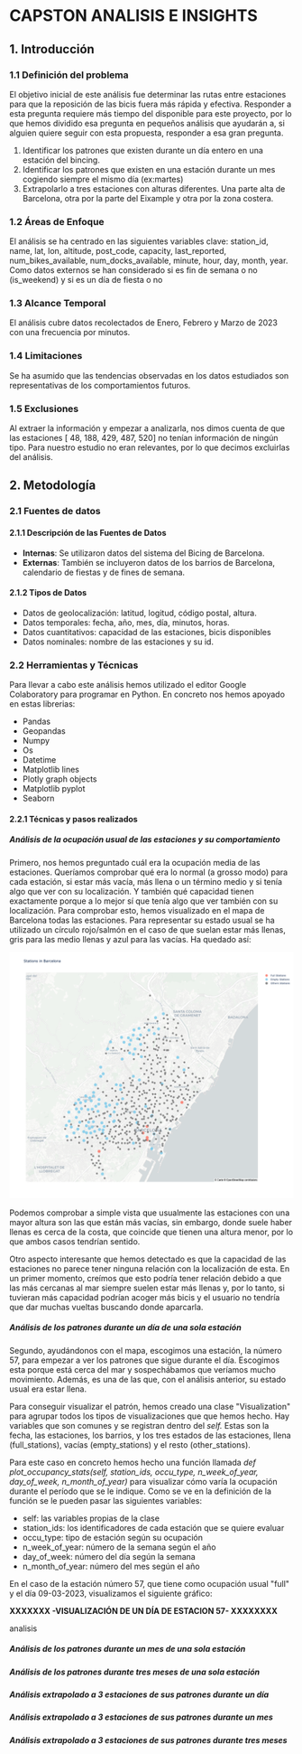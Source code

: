 # CAPSTON ANALISIS E INSIGHTS

## 1. Introducción

### 1.1 Definición del problema
El objetivo inicial de este análisis fue determinar las rutas entre estaciones para que la reposición de las bicis fuera más rápida y efectiva.
Responder a esta pregunta requiere más tiempo del disponible para este proyecto, por lo que hemos dividido esa pregunta en pequeños análisis que ayudarán a, si alguien quiere seguir con esta propuesta, responder a esa gran pregunta. 

1. Identificar los patrones que existen durante un día entero en una estación del bincing.
2. Identificar los patrones que existen en una estación durante un mes cogiendo siempre el mismo día (ex:martes)
3. Extrapolarlo a tres estaciones con alturas diferentes. Una parte alta de Barcelona, otra por la parte del Eixample y otra por la zona costera.

### 1.2 Áreas de Enfoque
El análisis se ha centrado en las siguientes variables clave: station_id, name, lat, lon, altitude, post_code, capacity, last_reported, num_bikes_available, num_docks_available,
 minute, hour, day, month, year.
Como datos externos se han considerado si es fin de semana o no (is_weekend) y si es un día de fiesta o no

### 1.3 Alcance Temporal
El análisis cubre datos recolectados de Enero, Febrero y Marzo de 2023 con una frecuencia por minutos.

### 1.4 Limitaciones
Se ha asumido que las tendencias observadas en los datos estudiados son representativas de los comportamientos futuros.

### 1.5 Exclusiones
Al extraer la información y empezar a analizarla, nos dimos cuenta de que las estaciones [ 48, 188, 429, 487, 520] no tenían información de ningún tipo. 
Para nuestro estudio no eran relevantes, por lo que decimos excluirlas del análisis. 

## 2. Metodología

### 2.1 Fuentes de datos
#### 2.1.1 Descripción de las Fuentes de Datos

- **Internas**: Se utilizaron datos del sistema del Bicing de Barcelona.
- **Externas**: También se incluyeron datos de los barrios de Barcelona, calendario de fiestas y de fines de semana. 

#### 2.1.2 Tipos de Datos

- Datos de geolocalización: latitud, logitud, código postal, altura.
- Datos temporales: fecha, año, mes, día, minutos, horas.
- Datos cuantitativos: capacidad de las estaciones, bicis disponibles
- Datos nominales: nombre de las estaciones y su id.

### 2.2 Herramientas y Técnicas
Para llevar a cabo este análisis hemos utilizado el editor Google Colaboratory para programar en Python.
En concreto nos hemos apoyado en estas librerias:
- Pandas 
- Geopandas 
- Numpy
- Os
- Datetime
- Matplotlib lines
- Plotly graph objects
- Matplotlib pyplot
- Seaborn

#### 2.2.1 Técnicas y pasos realizados

##### Análisis de la ocupación usual de las estaciones y su comportamiento

Primero, nos hemos preguntado cuál era la ocupación media de las estaciones. Queríamos comprobar qué era lo normal (a grosso modo) para cada estación, si estar más vacía, más llena o un término medio y si tenía algo que ver con su localización. 
Y también qué capacidad tienen exactamente porque a lo mejor sí que tenía algo que ver también con su localización. 
Para comprobar esto, hemos visualizado en el mapa de Barcelona todas las estaciones.
Para representar su estado usual se ha utilizado un círculo rojo/salmón en el caso de que suelan estar más llenas, 
gris para las medio llenas y azul para las vacías. Ha quedado así: 

![newplot.png](imagenes%2Fnewplot.png)

Podemos comprobar a simple vista que usualmente las estaciones con una mayor altura son las que están más vacías, 
sin embargo, donde suele haber llenas es cerca de la costa, que coincide que tienen una altura menor,
por lo que ambos casos tendrían sentido.

Otro aspecto interesante que hemos detectado es que la capacidad de las estaciones no parece tener ninguna relación con 
la localización de esta. En un primer momento, creímos que esto podría tener relación debido a que las más cercanas al 
mar siempre suelen estar más llenas y, por lo tanto, si tuvieran más capacidad podrían acoger más bicis y el usuario no 
tendría que dar muchas vueltas buscando donde aparcarla.

##### Análisis de los patrones durante un día de una sola estación

Segundo, ayudándonos con el mapa, escogimos una estación, la número 57, para empezar a ver los patrones que sigue durante el día.
Escogimos esta porque está cerca del mar y sospechábamos que veríamos mucho movimiento. Además, es una de las que, con el
análisis anterior, su estado usual era estar llena.

Para conseguir visualizar el patrón, hemos creado una clase "Visualization" para agrupar todos los tipos de visualizaciones que 
que hemos hecho. Hay variables que son comunes y se registran dentro del _self._ Estas son la fecha, las estaciones, los 
barrios, y los tres estados de las estaciones, llena (full_stations), vacías (empty_stations) y el resto (other_stations).

Para este caso en concreto hemos hecho una función llamada _def plot_occupancy_stats(self, station_ids, occu_type, n_week_of_year, day_of_week, n_month_of_year)_ para visualizar cómo varía la
ocupación durante el período que se le indique. Como se ve en la definición de la función se le pueden pasar las siguientes 
variables:
- self: las variables propias de la clase
- station_ids: los identificadores de cada estación que se quiere evaluar
- occu_type: tipo de estación según su ocupación
- n_week_of_year: número de la semana según el año
- day_of_week: número del día según la semana
- n_month_of_year: número del mes según el año

En el caso de la estación número 57, que tiene como ocupación usual "full" y el día 09-03-2023, visualizamos el siguiente gráfico:

**XXXXXXX -VISUALIZACIÓN DE UN DÍA DE ESTACION 57- XXXXXXXX**

analisis

##### Análisis de los patrones durante un mes de una sola estación




##### Análisis de los patrones durante tres meses de una sola estación





##### Análisis extrapolado a 3 estaciones de sus patrones durante un día





##### Análisis extrapolado a 3 estaciones de sus patrones durante un mes





##### Análisis extrapolado a 3 estaciones de sus patrones durante tres meses